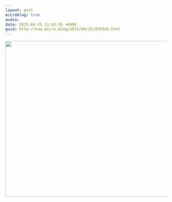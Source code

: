 ```yaml
---
layout: post
microblog: true
audio: 
date: 2015-04-25 11:03:45 +0400
guid: http://kaa.micro.blog/2015/04/25/070345.html
---
```

<img src="https://micro.kaa.bz/uploads/2018/9224b9e5bf.jpg" alt="" width="840" height="484" class="alignnone size-full wp-image-941" />
